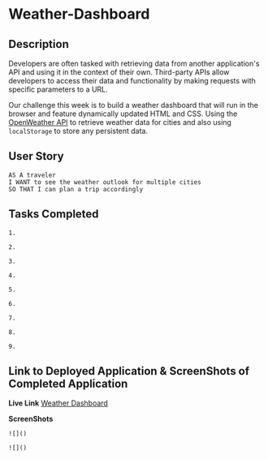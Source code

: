# Weather-Dashboard

## Description

Developers are often tasked with retrieving data from another application's API and using it in the context of their own. Third-party APIs allow developers to access their data and functionality by making requests with specific parameters to a URL. 

Our challenge this week is to build a weather dashboard that will run in the browser and feature dynamically updated HTML and CSS. Using the [OpenWeather API](https://openweathermap.org/api) to retrieve weather data for cities and also using `localStorage` to store any persistent data.

## User Story

```
AS A traveler
I WANT to see the weather outlook for multiple cities
SO THAT I can plan a trip accordingly
```

## Tasks Completed

    1.

    2.

    3.

    4.

    5.

    6.

    7.

    8.

    9.

## Link to Deployed Application & ScreenShots of Completed Application

**Live Link** 
[Weather Dashboard](https://dspark8916.github.io/Weather-Dashboard/)

**ScreenShots**
    ![]()

    ![]()

    ![]()

